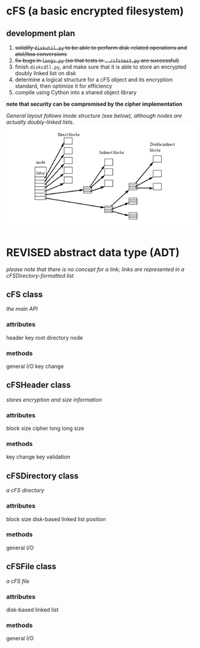 # cFS (a basic encrypted filesystem)
## development plan
1. ~~solidify `diskutil.py` to be able to perform disk-related operations and atol/ltoa conversions~~
2. ~~fix bugs in `longs.py` (so that tests in `../cfstest.py` are successful)~~
3. finish `diskcdll.py`, and make sure that it is able to store an encrypted doubly linked list on disk
4. determine a logical structure for a cFS object and its encryption standard, then optimize it for efficiency
5. compile using Cython into a shared object library

**note that security can be compromised by the cipher implementation**

*General layout follows inode structure (see below), although nodes are actually doubly-linked lists.*
![](tmp.png?raw=true)

# REVISED abstract data type (ADT)
*please note that there is no concept for a link; links are represented in a cFSDirectory-formatted list*
## cFS class
*the main API*
### attributes
header
key
root directory
node
### methods
general I/O
key change

## cFSHeader class
*stores encryption and size information*
### attributes
block size
cipher
long long size
### methods
key change
key validation

## cFSDirectory class
*a cFS directory*
### attributes
block size
disk-based linked list
position
### methods
general I/O

## cFSFile class
*a cFS file*
### attributes
disk-based linked list
### methods
general I/O
